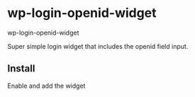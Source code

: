 wp-login-openid-widget
======================

wp-login-openid-widget

Super simple login widget that includes the openid field input. 


Install 
-------

Enable and add the widget
